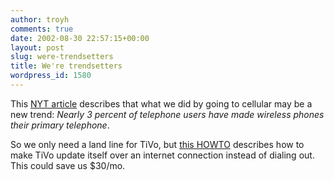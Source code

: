 ```yaml
---
author: troyh
comments: true
date: 2002-08-30 22:57:15+00:00
layout: post
slug: were-trendsetters
title: We're trendsetters
wordpress_id: 1580
---
```


This [NYT article](http://www.nytimes.com/2002/08/29/technology/circuits/29PHON.html) describes that what we did by going to cellular may be a new trend: _Nearly 3 percent of telephone users have made wireless phones their primary telephone_.

So we only need a land line for TiVo, but [this HOWTO](http://pvrhack.sonnik.com/tivo/howto/tivo-dsl.htm) describes how to make TiVo update itself over an internet connection instead of dialing out. This could save us $30/mo.

